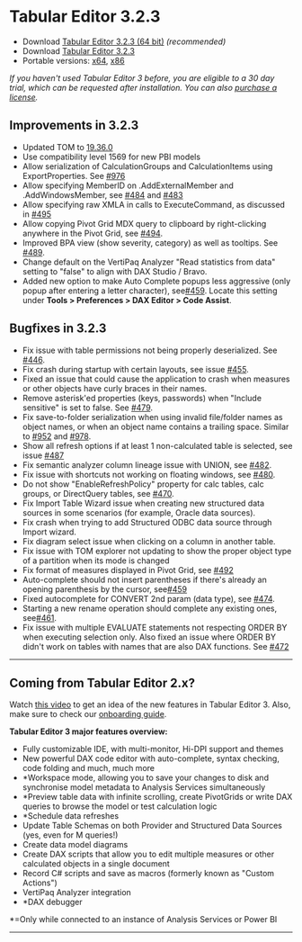 # Tabular Editor 3.2.3

- Download [Tabular Editor 3.2.3 (64 bit)](https://cdn.tabulareditor.com/files/TabularEditor.3.2.3.x64.msi) *(recommended)*
- Download [Tabular Editor 3.2.3](https://cdn.tabulareditor.com/files/TabularEditor.3.2.3.x86.msi)
- Portable versions: [x64](https://cdn.tabulareditor.com/files/TabularEditor.3.2.3.x64.zip), [x86](https://cdn.tabulareditor.com/files/TabularEditor.3.2.3.x86.zip)

*If you haven't used Tabular Editor 3 before, you are eligible to a 30 day trial, which can be requested after installation. You can also [purchase a license](https://tabulareditor.com/licensing).*

## Improvements in 3.2.3

- Updated TOM to [19.36.0](https://www.nuget.org/packages/Microsoft.AnalysisServices.retail.amd64/)
- Use compatibility level 1569 for new PBI models
- Allow serialization of CalculationGroups and CalculationItems using ExportProperties. See [#976](https://github.com/TabularEditor/TabularEditor/issues/976)
- Allow specifying MemberID on .AddExternalMember and .AddWindowsMember, see [#484](https://github.com/TabularEditor/TabularEditor3/issues/484) and [#483](https://github.com/TabularEditor/TabularEditor3/issues/483)
- Allow specifying raw XMLA in calls to ExecuteCommand, as discussed in [#495](https://github.com/TabularEditor/TabularEditor3/issues/495)
- Allow copying Pivot Grid MDX query to clipboard by right-clicking anywhere in the Pivot Grid, see [#494](https://github.com/TabularEditor/TabularEditor3/issues/494).
- Improved BPA view (show severity, category) as well as tooltips. See [#489](github.com/TabularEditor/TabularEditor3/issues).
- Change default on the VertiPaq Analyzer "Read statistics from data" setting to "false" to align with DAX Studio / Bravo.
- Added new option to make Auto Complete popups less aggressive (only popup after entering a letter character), see[#459](https://github.com/TabularEditor/TabularEditor3/issues/459/). Locate this setting under **Tools > Preferences > DAX Editor > Code Assist**.

## Bugfixes in 3.2.3

- Fix issue with table permissions not being properly deserialized. See [#446](https://github.com/TabularEditor/TabularEditor3/issues/446).
- Fix crash during startup with certain layouts, see issue [#455](https://github.com/TabularEditor/TabularEditor3/issues/455).
- Fixed an issue that could cause the application to crash when measures or other objects have curly braces in their names.
- Remove asterisk'ed properties (keys, passwords) when "Include sensitive" is set to false. See [#479](https://github.com/TabularEditor/TabularEditor3/issues/479).
- Fix save-to-folder serialization when using invalid file/folder names as object names, or when an object name contains a trailing space. Similar to [#952](https://github.com/TabularEditor/TabularEditor/issues/952) and [#978](https://github.com/TabularEditor/TabularEditor/issues/978).
- Show all refresh options if at least 1 non-calculated table is selected, see issue [#487](https://github.com/TabularEditor/TabularEditor3/issues/487) 
- Fix semantic analyzer column lineage issue with UNION, see [#482](https://github.com/TabularEditor/TabularEditor3/issues/482).
- Fix issue with shortcuts not working on floating windows, see [#480](https://github.com/TabularEditor/TabularEditor3/issues/480).
- Do not show "EnableRefreshPolicy" property for calc tables, calc groups, or DirectQuery tables, see [#470](https://github.com/TabularEditor/TabularEditor3/issues/470).
- Fix Import Table Wizard issue when creating new structured data sources in some scenarios (for example, Oracle data sources).
- Fix crash when trying to add Structured ODBC data source through Import wizard.
- Fix diagram select issue when clicking on a column in another table.
- Fix issue with TOM explorer not updating to show the proper object type of a partition when its mode is changed
- Fix format of measures displayed in Pivot Grid, see [#492](https://github.com/TabularEditor/TabularEditor3/issues/492) 
- Auto-complete should not insert parentheses if there's already an opening parenthesis by the cursor, see[#459](https://github.com/TabularEditor/TabularEditor3/issues/459/)
- Fixed autocomplete for CONVERT 2nd param (data type), see [#474](https://github.com/TabularEditor/TabularEditor3/issues/474).
- Starting a new rename operation should complete any existing ones, see[#461](https://github.com/TabularEditor/TabularEditor3/issues/461/).
- Fix issue with multiple EVALUATE statements not respecting ORDER BY when executing selection only. Also fixed an issue where ORDER BY didn't work on tables with names that are also DAX functions. See [#472](https://github.com/TabularEditor/TabularEditor3/issues/472)

---
## Coming from Tabular Editor 2.x?

Watch [this video](https://www.youtube.com/watch?v=pt3DdcjfImY) to get an idea of the new features in Tabular Editor 3. Also, make sure to check our [onboarding guide](https://docs.tabulareditor.com/onboarding/index.html).

**Tabular Editor 3 major features overview:**
- Fully customizable IDE, with multi-monitor, Hi-DPI support and themes
- New powerful DAX code editor with auto-complete, syntax checking, code folding and much, much more
- *Workspace mode, allowing you to save your changes to disk and synchronise model metadata to Analysis Services simultaneously
- *Preview table data with infinite scrolling, create PivotGrids or write DAX queries to browse the model or test calculation logic
- *Schedule data refreshes
- Update Table Schemas on both Provider and Structured Data Sources (yes, even for M queries!)
- Create data model diagrams
- Create DAX scripts that allow you to edit multiple measures or other calculated objects in a single document
- Record C# scripts and save as macros (formerly known as "Custom Actions")
- VertiPaq Analyzer integration
- *DAX debugger

*=Only while connected to an instance of Analysis Services or Power BI

---